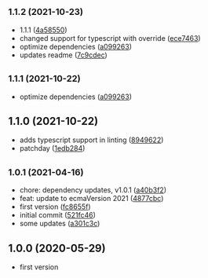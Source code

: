 ## <small>1.1.2 (2021-10-23)</small>

* 1.1.1 ([4a58550](https://github.com/entrecode/eslint-config-entrecode/commit/4a58550))
* changed support for typescript with override ([ece7463](https://github.com/entrecode/eslint-config-entrecode/commit/ece7463))
* optimize dependencies ([a099263](https://github.com/entrecode/eslint-config-entrecode/commit/a099263))
* updates readme ([7c9cdec](https://github.com/entrecode/eslint-config-entrecode/commit/7c9cdec))



## <small>1.1.1 (2021-10-22)</small>

* optimize dependencies ([a099263](https://github.com/entrecode/eslint-config-entrecode/commit/a099263))



## 1.1.0 (2021-10-22)

* adds typescript support in linting ([8949622](https://github.com/entrecode/eslint-config-entrecode/commit/8949622))
* patchday ([1edb284](https://github.com/entrecode/eslint-config-entrecode/commit/1edb284))



## <small>1.0.1 (2021-04-16)</small>

* chore: dependency updates, v1.0.1 ([a40b3f2](https://github.com/entrecode/eslint-config-entrecode/commit/a40b3f2))
* feat: update to ecmaVersion 2021 ([4877cbc](https://github.com/entrecode/eslint-config-entrecode/commit/4877cbc))
* first version ([fc8655f](https://github.com/entrecode/eslint-config-entrecode/commit/fc8655f))
* initial commit ([521fc46](https://github.com/entrecode/eslint-config-entrecode/commit/521fc46))
* some updates ([a301c3c](https://github.com/entrecode/eslint-config-entrecode/commit/a301c3c))

## 1.0.0 (2020-05-29)

* first version
